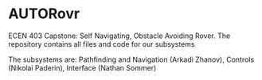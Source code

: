 # AUTORovr
ECEN 403 Capstone: Self Navigating, Obstacle Avoiding Rover.
The repository contains all files and code for our subsystems

The subsystems are: 
Pathfinding and Navigation (Arkadi Zhanov),
Controls (Nikolai Paderin),
Interface (Nathan Sommer)
